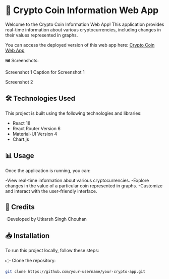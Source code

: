 # 🚀 Crypto Coin Information Web App

Welcome to the Crypto Coin Information Web App! This application provides real-time information about various cryptocurrencies, including changes in their values represented in graphs.

You can access the deployed version of this web app here: [Crypto Coin Web App](https://crytpo-web-app.netlify.app/)


🖼️ Screenshots:

  Screenshot 1
Caption for Screenshot 1

  Screenshot 2

## 🛠️ Technologies Used

This project is built using the following technologies and libraries:

- React 18
- React Router Version 6
- Material-UI Version 4
- Chart.js

## 📊 Usage

Once the application is running, you can:

-View real-time information about various cryptocurrencies.
-Explore changes in the value of a particular coin represented in graphs.
-Customize and interact with the user-friendly interface.

## 🙏 Credits
-Developed by Utkarsh Singh Chouhan

## 📥 Installation

To run this project locally, follow these steps:

👉 Clone the repository:

   ```bash
   git clone https://github.com/your-username/your-crypto-app.git



